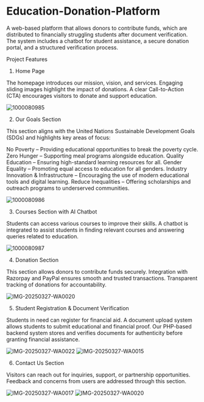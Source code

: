 # Education-Donation-Platform
A web-based platform that allows donors to contribute funds, which are distributed to financially struggling students after document verification. The system includes a chatbot for student assistance, a secure donation portal, and a structured verification process.

Project Features

1. Home Page
   
The homepage introduces our mission, vision, and services.
Engaging sliding images highlight the impact of donations.
A clear Call-to-Action (CTA) encourages visitors to donate and support education.

![1000080985](https://github.com/user-attachments/assets/f617dbbd-6c7d-4f75-8f47-67c0f1966284) 


2. Our Goals Section
   
This section aligns with the United Nations Sustainable Development Goals (SDGs) and highlights key areas of focus:

No Poverty – Providing educational opportunities to break the poverty cycle.
Zero Hunger – Supporting meal programs alongside education.
Quality Education – Ensuring high-standard learning resources for all.
Gender Equality – Promoting equal access to education for all genders.
Industry Innovation & Infrastructure – Encouraging the use of modern educational tools and digital learning.
Reduce Inequalities – Offering scholarships and outreach programs to underserved communities.

![1000080986](https://github.com/user-attachments/assets/f7d70b68-25cd-4ab4-8d20-de45847b86db)



3. Courses Section with AI Chatbot
   
Students can access various courses to improve their skills.
A chatbot is integrated to assist students in finding relevant courses and answering queries related to education.

![1000080987](https://github.com/user-attachments/assets/e42e20e9-35f5-417d-9539-adab1dcf773c)



4. Donation Section
   
This section allows donors to contribute funds securely.
Integration with Razorpay and PayPal ensures smooth and trusted transactions.
Transparent tracking of donations for accountability.

![IMG-20250327-WA0020](https://github.com/user-attachments/assets/2815e93b-5629-40cd-94cd-771042d3a984)


5. Student Registration & Document Verification
   
Students in need can register for financial aid.
A document upload system allows students to submit educational and financial proof.
Our PHP-based backend system stores and verifies documents for authenticity before granting financial assistance.

![IMG-20250327-WA0022](https://github.com/user-attachments/assets/0aa1742f-5cd4-48b0-8cfc-da541bf18298)
![IMG-20250327-WA0015](https://github.com/user-attachments/assets/4b2a0abd-e8bc-490b-9481-c877fb6a3151)


6. Contact Us Section
   
Visitors can reach out for inquiries, support, or partnership opportunities.
Feedback and concerns from users are addressed through this section.

![IMG-20250327-WA0017](https://github.com/user-attachments/assets/26f2f530-a454-4edb-aa01-ccbc7cc744ee)
![IMG-20250327-WA0020](https://github.com/user-attachments/assets/e05a3735-6c48-4cc5-ae32-f4f48dde029c)












